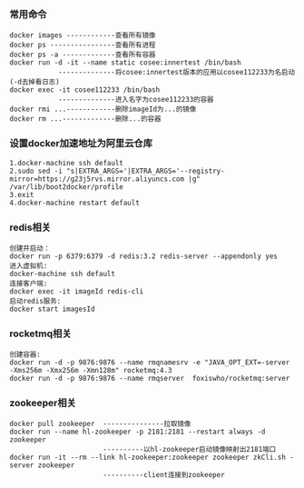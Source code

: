 ### 常用命令
    docker images ------------查看所有镜像
    docker ps ----------------查看所有进程
    docker ps -a -------------查看所有容器
    docker run -d -it --name static cosee:innertest /bin/bash 
                --------------将cosee:innertest版本的应用以cosee112233为名启动(-d去掉看日志)
    docker exec -it cosee112233 /bin/bash 
                --------------进入名字为cosee112233的容器
    docker rmi ...------------删除imageId为...的镜像
    docker rm ...-------------删除...的容器
### 设置docker加速地址为阿里云仓库
    1.docker-machine ssh default
    2.sudo sed -i "s|EXTRA_ARGS='|EXTRA_ARGS='--registry-mirror=https://g23j5rvs.mirror.aliyuncs.com |g" /var/lib/boot2docker/profile
    3.exit
    4.docker-machine restart default
### redis相关
    创建并启动：
    docker run -p 6379:6379 -d redis:3.2 redis-server --appendonly yes
    进入虚拟机:
    docker-machine ssh default
    连接客户端:
    docker exec -it imageId redis-cli
    启动redis服务:
    docker start imagesId
### rocketmq相关
    创建容器:
    docker run -d -p 9876:9876 --name rmqnamesrv -e "JAVA_OPT_EXT=-server -Xms256m -Xmx256m -Xmn128m" rocketmq:4.3
    docker run -d -p 9876:9876 --name rmqserver  foxiswho/rocketmq:server
### zookeeper相关
    docker pull zookeeper  ---------------拉取镜像
    docker run --name hl-zookeeper -p 2181:2181 --restart always -d zookeeper 
                           ----------以hl-zookeeper启动镜像映射出2181端口
    docker run -it --rm --link hl-zookeeper:zookeeper zookeeper zkCli.sh -server zookeeper           
                           ----------client连接到zookeeper
